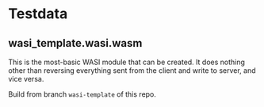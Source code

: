 # Testdata

## wasi_template.wasi.wasm

This is the most-basic WASI module that can be created. It does nothing other than reversing everything sent from the client and write to server, and vice versa.

Build from branch `wasi-template` of this repo.